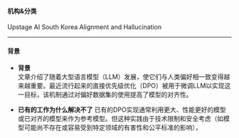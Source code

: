 #### 机构&分类
Upstage AI South Korea
Alignment and Hallucination
  
---

#### 背景
- **背景**       
    文章介绍了随着大型语言模型（LLM）发展，使它们与人类偏好相一致变得越来越重要。最近流行起来的直接优先级优化（DPO）被用于微调LLM以实现这一目标，该机制通过对偏好数据集的使用提高了模型的对齐性。

- **已有的工作为什么解决不了**
    已有的DPO实现通常利用更大、性能更好的模型或已对齐的模型来作为参考模型。但这种实践由于技术限制和安全考虑（如模型可能尚不存在或容易受到特定领域的有害性和公平标准的影响），
